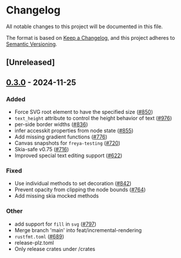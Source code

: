# Changelog

All notable changes to this project will be documented in this file.

The format is based on [Keep a Changelog](https://keepachangelog.com/en/1.0.0/),
and this project adheres to [Semantic Versioning](https://semver.org/spec/v2.0.0.html).

## [Unreleased]

## [0.3.0](https://github.com/RobertasJ/freya/compare/freya-engine-v0.2.2...freya-engine-v0.3.0) - 2024-11-25

### Added

- Force SVG root element to have the specified size ([#850](https://github.com/RobertasJ/freya/pull/850))
- `text_height` attribute to control the height behavior of text ([#976](https://github.com/RobertasJ/freya/pull/976))
- per-side border widths ([#836](https://github.com/RobertasJ/freya/pull/836))
- infer accesskit properties from node state ([#855](https://github.com/RobertasJ/freya/pull/855))
- Add missing gradient functions ([#776](https://github.com/RobertasJ/freya/pull/776))
- Canvas snapshots for `freya-testing` ([#720](https://github.com/RobertasJ/freya/pull/720))
- Skia-safe v0.75 ([#716](https://github.com/RobertasJ/freya/pull/716))
- Improved special text editing support ([#622](https://github.com/RobertasJ/freya/pull/622))

### Fixed

- Use individual methods to set decoration ([#842](https://github.com/RobertasJ/freya/pull/842))
- Prevent opacity from clipping the node bounds ([#764](https://github.com/RobertasJ/freya/pull/764))
- Add missing skia mocked methods

### Other

- add support for `fill` in `svg` ([#797](https://github.com/RobertasJ/freya/pull/797))
- Merge branch 'main' into feat/incremental-rendering
- `rustfmt.toml` ([#689](https://github.com/RobertasJ/freya/pull/689))
- release-plz.toml
- Only release crates under /crates
